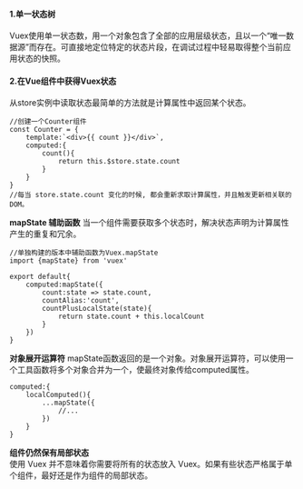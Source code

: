 #### 1.单一状态树
Vuex使用单一状态数，用一个对象包含了全部的应用层级状态，且以一个“唯一数据源”而存在。可直接地定位特定的状态片段，在调试过程中轻易取得整个当前应用状态的快照。

#### 2.在Vue组件中获得Vuex状态
从store实例中读取状态最简单的方法就是计算属性中返回某个状态。
```
//创建一个Counter组件
const Counter = {
    template:`<div>{{ count }}</div>`,
    computed:{
        count(){
            return this.$store.state.count
        }
    }
}
//每当 store.state.count 变化的时候, 都会重新求取计算属性，并且触发更新相关联的 DOM。
```

**mapState 辅助函数**
当一个组件需要获取多个状态时，解决状态声明为计算属性产生的重复和冗余。
```
//单独构建的版本中辅助函数为Vuex.mapState
import {mapState} from 'vuex'

export default{
    computed:mapState({
        count:state => state.count,
        countAlias:'count',
        countPlusLocalState(state){
            return state.count + this.localCount
        }
    })
}

```

**对象展开运算符**
mapState函数返回的是一个对象。对象展开运算符，可以使用一个工具函数将多个对象合并为一个，使最终对象传给computed属性。
```
computed:{
    localComputed(){
        ...mapState({
            //...
        })
    }
}
```

**组件仍然保有局部状态**   
使用 Vuex 并不意味着你需要将所有的状态放入 Vuex。如果有些状态严格属于单个组件，最好还是作为组件的局部状态。
